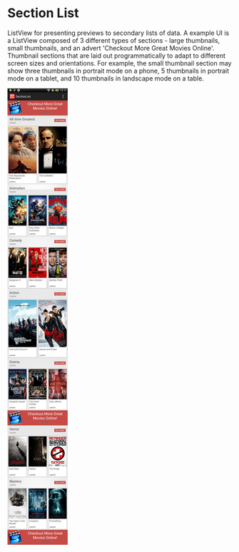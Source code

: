 Section List 
=================

ListView for presenting previews to secondary lists of data.  A example UI is a ListView composed of 3 different types of sections - large thumbnails, small thumbnails, and an advert 'Checkout More Great Movies Online'. Thumbnail sections that are laid out programmatically to adapt to different screen sizes and orientations.  For example, the small thumbnail section may show three thumbnails in portrait mode on a phone, 5 thumbnails in portrait mode on a tablet, and 10 thumbnails in landscape mode on a table. 

![Example Image][1]

 [1]: screenshot.png
